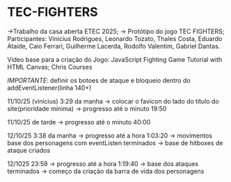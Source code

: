 # TEC-FIGHTERS

->Trabalho da casa aberta ETEC 2025; -> Protótipo do jogo TEC FIGHTERS; Participantes: Vinicius Rodrigues, Leonardo Tozato, Thales Costa, Eduardo Ataíde, Caio Ferrari, Guilherme Lacerda, Rodolfo Valentim, Gabriel Dantas.

Vídeo base para a criação do Jogo: JavaScript Fighting Game Tutorial with HTML Canvas; Chris Courses

_IMPORTANTE_: definir os botoes de ataque e bloqueio dentro do addEventListener(linha 140+)

11/10/25 (vinicius) 3:29 da manha
-> colocar o favicon do lado do título do site(prioridade mínima)
-> progresso até o minuto 19:50

11/10/25 de tarde
-> progresso até o minuto 40:00

12/10/25 3:38 da manha
-> progresso até a hora 1:03:20
-> movimentos base dos personagens com eventListen terminados
-> base de hitboxes de ataque criados

12/1025 23:59
-> progresso até a hora 1:19:40
-> base dos ataques terminados
-> começo da criação da barra de vida dos personagens
